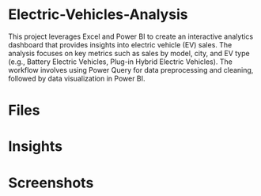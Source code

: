 # Electric-Vehicles-Analysis
This project leverages Excel and Power BI to create an interactive analytics dashboard that provides insights into electric vehicle (EV) sales. The analysis focuses on key metrics such as sales by model, city, and EV type (e.g., Battery Electric Vehicles, Plug-in Hybrid Electric Vehicles). The workflow involves using Power Query for data preprocessing and cleaning, followed by data visualization in Power BI.



# Files


# Insights

# Screenshots
